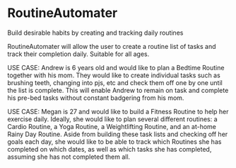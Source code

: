 # RoutineAutomater
Build desirable habits by creating and tracking daily routines

RoutineAutomater will allow the user to create a routine list of tasks and track their completion daily. Suitable for all ages.

USE CASE: Andrew is 6 years old and would like to plan a Bedtime Routine together with his mom. They would like to create individual tasks such as brushing teeth, changing into pjs, etc and check them off one by one until the list is complete. This will enable Andrew to remain on task and complete his pre-bed tasks without constant badgering from his mom.

USE CASE: Megan is 27 and would like to build a Fitness Routine to help her exercise daily. Ideally, she would like to plan several different routines: a Cardio Routine, a Yoga Routine, a Weightlifting Routine, and an at-home Rainy Day Routine. Aside from building these task lists and checking off her goals each day, she would like to be able to track which Routines she has completed on which dates, as well as which tasks she has completed, assuming she has not completed them all.

